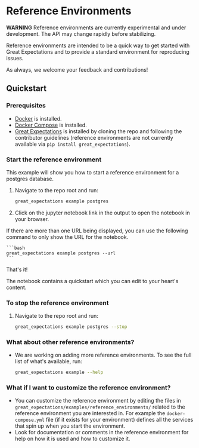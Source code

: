 # Reference Environments

**WARNING** Reference environments are currently experimental and under development. The API may change rapidly before stabilizing.

Reference environments are intended to be a quick way to get started with Great Expectations and to provide a standard environment for reproducing issues.

As always, we welcome your feedback and contributions!

## Quickstart

### Prerequisites

- [Docker](https://docs.docker.com/get-docker/) is installed.
- [Docker Compose](https://docs.docker.com/compose/install/) is installed.
- [Great Expectations](https://github.com/great-expectations/great_expectations/blob/develop/CONTRIBUTING_CODE.md) is installed by cloning the repo and following the contributor guidelines (reference environments are not currently available via `pip install great_expectations`).


### Start the reference environment

This example will show you how to start a reference environment for a postgres database.

1. Navigate to the repo root and run:

    ```bash
    great_expectations example postgres
    ```

2. Click on the jupyter notebook link in the output to open the notebook in your browser.

If there are more than one URL being displayed, you can use the following command to only show the URL for the notebook.

    ```bash
    great_expectations example postgres --url
    ```

That's it!

The notebook contains a quickstart which you can edit to your heart's content.


### To stop the reference environment

1. Navigate to the repo root and run:

    ```bash
    great_expectations example postgres --stop
    ```

### What about other reference environments?

- We are working on adding more reference environments. To see the full list of what's available, run:

    ```bash
    great_expectations example --help
    ```

### What if I want to customize the reference environment?

- You can customize the reference environment by editing the files in `great_expectations/examples/reference_environments/` related to the reference environment you are interested in. For example the `docker-compose.yml` file (if it exists for your environment) defines all the services that spin up when you start the environment.
- Look for documentation or comments in the reference environment for help on how it is used and how to customize it.
